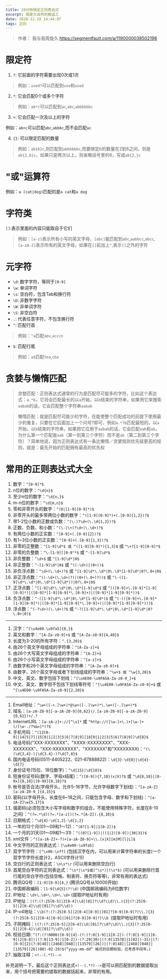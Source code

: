 ```yaml
---
title: 10分钟搞定正则表达式
excerpt: 我是大自然的搬运工
date: 2020-12-28 14:44:07
tags: 正则
---
```


> 作者： 我与我周旋久
> https://segmentfault.com/a/1190000038502198

# 限定符

1. `?`: 它前面的字符需要出现0次或1次

> 例如：`used?`可以匹配到`use`和`used`

2. `*`: 它会匹配0个或多个字符

> 例如：`ab*c`可以匹配到`ac`,`abc`,`abbbbbbc`

3. `+`: 它会匹配一次及以上的字符

例如：`ab+c`可以匹配`abc`,`abbbc`,而不会匹配`ac`

4. `{}`: 可以限定匹配的数量

> 例如：`ab{6}c`,则匹配到`abbbbbbc`,而要限定b的数量在2到6之间，则是`ab{2,6}c`，如果只是两次以上，则省略括号里的6，写成`ab{2,}c`

# "或"运算符

例如：`a (cat|dog)`匹配的是`a cat`和`a dog`

# 字符类

`[]`:表示里面的内容只能取自于它们

> 例如：`[a-z]`表示所有小写的英文字母，`[abc]`能匹配到`abc`,`aabbcc`,`abcc`,`[a-zA-Z]`表示所有的英文字母，如果在`[]`前加上`^`,表示`[]`之外的字符

# 元字符

- `\d`: 数字字符，等同于`[0-9]`
- `\w`: 单词字符
- `\s`: 空白符，包含Tab和换行符
- `\D`: 非数字字符
- `\W`: 非单词字符
- `\S`: 非空白符
- `.`: 代表任意字符，不包含换行符
- `^`: 匹配行首

> 例如：`^a`匹配`abv`,`acccn`
 
- `$`: 匹配行尾

> 例如：`a$`匹配`tea`,`cba`

# 贪婪与懒惰匹配

> 贪婪匹配：正则表达式通常的行为是匹配尽可能多的字符，比如这个表达式：`a.*b`，它将会匹配最长的以`a`开始，以`b`结束的字符串，如果用它来搜索`aabab`的话，它会匹配整个字符串`aabab`

> 懒惰匹配：就是匹配尽可能少的字符，在能使整个匹配成功的前提下使用最少的重复，只要在它后面加上一个问号?即可，例如`a.*?b`匹配最短的，以`a`开始，以`b`结束的字符串，如果把它应用于`aabab`的话，它会匹配`aab`和`ab`，为什么第一个匹配是`aab`（第一到第三个字符）而不是`ab`（第二到第三个字符）？简单地说，因为正则表达式有一条比懒惰／贪婪规则优先级更高的规则，就是：最先开始的匹配拥有最高的优先权

# 常用的正则表达式大全

1. 数字：`^[0-9]*$`
2. n位的数字：`^\d{n}$`
3. 至少n位的数字：`^\d{n,}$`
4. m-n位的数字：`^\d{m,n}$`
5. 零和非零开头的数字：`^(0|[1-9][0-9]*)$`
6. 非零开头的最多带两位小数的数字：`^([1-9][0-9]*)+(.[0-9]{1,2})?$`
7. 带1-2位小数的正数或负数：`^(\-)?\d+(\.\d{1,2})?$`
8. 正数、负数、和小数：`^(\-|\+)?\d+(\.\d+)?$`
9. 有两位小数的正实数：`^[0-9]+(.[0-9]{2})?$`
10. 有1~3位小数的正实数：`^[0-9]+(.[0-9]{1,3})?$`
11. 非零的正整数：`^[1-9]\d*$ 或 ^([1-9][0-9]*){1,3}$` 或 `^\+?[1-9][0-9]*$`
12. 非零的负整数：`^\-[1-9][]0-9"*$` 或 `^-[1-9]\d*$`
13. 非负整数：`^\d+$` 或 `^[1-9]\d*|0$`
14. 非正整数：`^-[1-9]\d*|0$` 或 `^((-\d+)|(0+))$`
15. 非负浮点数：`^\d+(\.\d+)?$` 或 `^[1-9]\d*\.\d*|0\.\d*[1-9]\d*|0?\.0+|0$`
16. 非正浮点数：`^((-\d+(\.\d+)?)|(0+(\.0+)?))$` 或 `^(-([1-9]\d*\.\d*|0\.\d*[1-9]\d*))|0?\.0+|0$`
17. 正浮点数：`^[1-9]\d*\.\d*|0\.\d*[1-9]\d*$` 或 `^(([0-9]+\.[0-9]*[1-9][0-9]*)|([0-9]*[1-9][0-9]*\.[0-9]+)|([0-9]*[1-9][0-9]*))$`
18. 负浮点数：`^-([1-9]\d*\.\d*|0\.\d*[1-9]\d*)$` 或 `^(-(([0-9]+\.[0-9]*[1-9][0-9]*)|([0-9]*[1-9][0-9]*\.[0-9]+)|([0-9]*[1-9][0-9]*)))$`
19. 浮点数：`^(-?\d+)(\.\d+)?$` 或 `^-?([1-9]\d*\.\d*|0\.\d*[1-9]\d*|0?\.0+|0)$`
    
***

1. 汉字：`^[\u4e00-\u9fa5]{0,}$`
2. 英文和数字：`^[A-Za-z0-9]+$` 或 `^[A-Za-z0-9]{4,40}$`
3. 长度为3-20的所有字符：`^.{3,20}$`
4. 由26个英文字母组成的字符串：`^[A-Za-z]+$`
5. 由26个大写英文字母组成的字符串：`^[A-Z]+$`
6. 由26个小写英文字母组成的字符串：`^[a-z]+$`
7. 由数字和26个英文字母组成的字符串：`^[A-Za-z0-9]+$`
8. 由数字、26个英文字母或者下划线组成的字符串：`^\w+$ 或 ^\w{3,20}$`
9. 中文、英文、数字包括下划线：`^[\u4E00-\u9FA5A-Za-z0-9_]+$`
10. 中文、英文、数字但不包括下划线等符号：`^[\u4E00-\u9FA5A-Za-z0-9]+$` 或 `^[\u4E00-\u9FA5A-Za-z0-9]{2,20}$`

***

1. Email地址：`^\w+([-+.]\w+)*@\w+([-.]\w+)*\.\w+([-.]\w+)*$`
2. 域名：`[a-zA-Z0-9][-a-zA-Z0-9]{0,62}(/.[a-zA-Z0-9][-a-zA-Z0-9]{0,62})+/.?`
3. InternetURL：`[a-zA-z]+://[^\s]*` 或 `^http://([\w-]+\.)+[\w-]+(/[\w-./?%&=]*)?$`
4. 手机号码：`^(13[0-9]|14[5|7]|15[0|1|2|3|5|6|7|8|9]|18[0|1|2|3|5|6|7|8|9])\d{8}$`
5. 电话号码("XXX-XXXXXXX"、"XXXX-XXXXXXXX"、"XXX-XXXXXXX"、"XXX-XXXXXXXX"、"XXXXXXX"和"XXXXXXXX)：`^(\(\d{3,4}-)|\d{3.4}-)?\d{7,8}$`
6. 国内电话号码(0511-4405222、021-87888822)：`\d{3}-\d{8}|\d{4}-\d{7}`
7. 身份证号(15位、18位数字)：`^\d{15}|\d{18}$`
8. 短身份证号码(数字、字母x结尾)：`^([0-9]){7,18}(x|X)?$` 或 `^\d{8,18}|[0-9x]{8,18}|[0-9X]{8,18}?$`
9. 帐号是否合法(字母开头，允许5-16字节，允许字母数字下划线)：`^[a-zA-Z][a-zA-Z0-9_]{4,15}$`
10. 密码(以字母开头，长度在6~18之间，只能包含字母、数字和下划线)：`^[a-zA-Z]\w{5,17}$`
11. 强密码(必须包含大小写字母和数字的组合，不能使用特殊字符，长度在8-10之间)：`^(?=.*\d)(?=.*[a-z])(?=.*[A-Z]).{8,10}$`
12. 日期格式：`^\d{4}-\d{1,2}-\d{1,2}`
13. 一年的12个月(01～09和1～12)：`^(0?[1-9]|1[0-2])$`
14. 一个月的31天(01～09和1～31)：`^((0?[1-9])|((1|2)[0-9])|30|31)$`
15. xml文件：`^([a-zA-Z]+-?)+[a-zA-Z0-9]+\\.[x|X][m|M][l|L]$`
16. 中文字符的正则表达式：`[\u4e00-\u9fa5]`
17. 双字节字符：`[^\x00-\xff]` (包括汉字在内，可以用来计算字符串的长度(一个双字节字符长度计2，ASCII字符计1))
18. 空白行的正则表达式：`\n\s*\r` (可以用来删除空白行)
19. 首尾空白字符的正则表达式：`^\s*|\s*$或(^\s*)|(\s*$)` (可以用来删除行首行尾的空白字符(包括空格、制表符、换页符等等)，非常有用的表达式)
20. 腾讯QQ号：`[1-9][0-9]{4,}` (腾讯QQ号从10000开始)
21. 中国邮政编码：`[1-9]\d{5}(?!\d)` (中国邮政编码为6位数字)
22. IP地址：`\d+\.\d+\.\d+\.\d+` (提取IP地址时有用)
23. IP地址：`((?:(?:25[0-5]|2[0-4]\\d|[01]?\\d?\\d)\\.){3}(?:25[0-5]|2[0-4]\\d|[01]?\\d?\\d))`
24. IP-v4地址：`\\b(?:(?:25[0-5]|2[0-4][0-9]|[01]?[0-9][0-9]?)\\.){3}(?:25[0-5]|2[0-4][0-9]|[01]?[0-9][0-9]?)\\b `(提取IP地址时有用)
25. 子网掩码：`((?:(?:25[0-5]|2[0-4]\\d|[01]?\\d?\\d)\\.){3}(?:25[0-5]|2[0-4]\\d|[01]?\\d?\\d))`
26. 校验日期: `^(?:(?!0000)[0-9]{4}-(?:(?:0[1-9]|1[0-2])-(?:0[1-9]|1[0-9]|2[0-8])|(?:0[13-9]|1[0-2])-(?:29|30)|(?:0[13578]|1[02])-31)|(?:[0-9]{2}(?:0[48]|[2468][048]|[13579][26])|(?:0[48]|[2468][048]|[13579][26])00)-02-29)$(“yyyy-mm-dd“ 格式的日期校验，已考虑平闰年。)`
27. 抽取注释：`<!--(.*?)-->`

补充说明一下，最后这个正则表达式`<!--(.*?)-->`是可以把匹配到的数据提取出来，用个括号把需要的提取的数据括起来，非常的有用。
